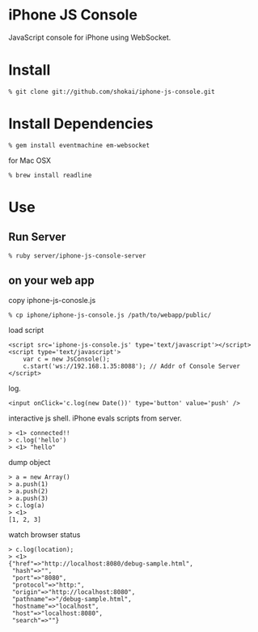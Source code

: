iPhone JS Console
=================

JavaScript console for iPhone using WebSocket.


Install
=======

    % git clone git://github.com/shokai/iphone-js-console.git


Install Dependencies
====================

    % gem install eventmachine em-websocket


for Mac OSX

    % brew install readline



Use
===

Run Server
----------

    % ruby server/iphone-js-console-server


on your web app
---------------

copy iphone-js-conosle.js

    % cp iphone/iphone-js-console.js /path/to/webapp/public/


load script

    <script src='iphone-js-console.js' type='text/javascript'></script>
    <script type='text/javascript'>
        var c = new JsConsole();
        c.start('ws://192.168.1.35:8088'); // Addr of Console Server
    </script>


log.

    <input onClick='c.log(new Date())' type='button' value='push' />


interactive js shell. iPhone evals scripts from server.

    > <1> connected!!
    > c.log('hello')
    > <1> "hello"


dump object


    > a = new Array()
    > a.push(1)
    > a.push(2)
    > a.push(3)
    > c.log(a)
    > <1> 
    [1, 2, 3]


watch browser status


    > c.log(location);
    > <1> 
    {"href"=>"http://localhost:8080/debug-sample.html",
     "hash"=>"",
     "port"=>"8080",
     "protocol"=>"http:",
     "origin"=>"http://localhost:8080",
     "pathname"=>"/debug-sample.html",
     "hostname"=>"localhost",
     "host"=>"localhost:8080",
     "search"=>""}